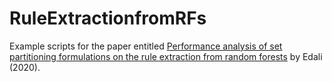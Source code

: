 # RuleExtractionfromRFs
Example scripts for the paper entitled [Performance analysis of set partitioning formulations on the rule extraction from random forests](http://pajes.pau.edu.tr/jvi.aspx?pdir=pajes&plng=tur&un=PAJES-05926&look4=) by Edali (2020).
